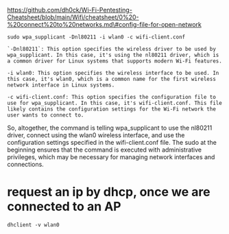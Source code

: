https://github.com/dh0ck/Wi-Fi-Pentesting-Cheatsheet/blob/main/Wifi/cheatsheet/0%20-%20connect%20to%20networks.md\#config-file-for-open-network

`sudo wpa_supplicant -Dnl80211 -i wlan0 -c wifi-client.conf`

    `-Dnl80211`: This option specifies the wireless driver to be used by wpa_supplicant. In this case, it's using the nl80211 driver, which is a common driver for Linux systems that supports modern Wi-Fi features.

    -i wlan0: This option specifies the wireless interface to be used. In this case, it's wlan0, which is a common name for the first wireless network interface in Linux systems.

    -c wifi-client.conf: This option specifies the configuration file to use for wpa_supplicant. In this case, it's wifi-client.conf. This file likely contains the configuration settings for the Wi-Fi network the user wants to connect to.

So, altogether, the command is telling wpa_supplicant to use the nl80211 driver, connect using the wlan0 wireless interface, and use the configuration settings specified in the wifi-client.conf file. The sudo at the beginning ensures that the command is executed with administrative privileges, which may be necessary for managing network interfaces and connections.

# request an ip by dhcp, once we are connected to an AP
`dhclient -v wlan0`